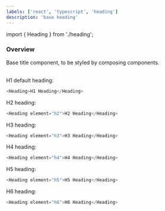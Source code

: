 ```yaml
---
labels: ['react', 'typescript', 'heading']
description: 'base heading'
---
```


import { Heading } from './heading';

### Overview
Base title component, to be styled by composing components.  
<br />

H1 default heading:
```js live=true
<Heading>H1 Heading</Heading>
```

H2 heading:
```js live=true
<Heading element="h2">H2 Heading</Heading>
```

H3 heading:
```js live=true
<Heading element="h3">H3 Heading</Heading>
```

H4 heading:
```js live=true
<Heading element="h4">H4 Heading</Heading>
```

H5 heading:
```js live=true
<Heading element="h5">H5 Heading</Heading>
```

H6 heading:
```js live=true
<Heading element="h6">H6 Heading</Heading>
```